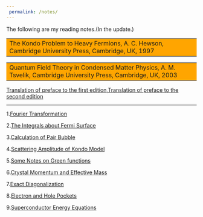 ```yaml
---
 permalink: /notes/
---
```

The following are my reading notes.(In the update.)
<table><tr><td bgcolor=orange>The Kondo Problem to Heavy Fermions, A. C. Hewson, Cambridge University Press, Cambridge, UK, 1997</td></tr></table>


<table><tr><td bgcolor=orange>Quantum Field Theory in Condensed Matter Physics, A. M. Tsvelik, Cambridge University Press, Cambridge, UK, 2003</td></tr></table>

[Translation of preface to the first edition](../assets/QFT_in_CMP_1.pdf),[Translation of preface to the second edition](../assets/QFT_in_CMP_2.pdf)




-------------------------------------------------
1.[Fourier Transformation](../assets/Fourier_Transformation.pdf)

2.[The Integrals about Fermi Surface](../assets/The_integrals_about_Fermi_surface.pdf)

3.[Calculation of Pair Bubble](../assets/pair_bubble.pdf)

4.[Scattering Amplitude of Kondo Model](../assets/scattering_amplitude.pdf)

5.[Some Notes on Green functions](../assets/Green_function.pdf)

6.[Crystal Momentum and Effective Mass](../assets/Crystal_Momentum_and_Effective_mass.pdf)

7.[Exact Diagonalization](../assets/Lanczos.pdf)

8.[Electron and Hole Pockets](../assets/electron_hole_pockets.pdf)

9.[Superconductor Energy Equations](../assets/gap.pdf)



